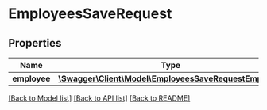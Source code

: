 # EmployeesSaveRequest

## Properties
Name | Type | Description | Notes
------------ | ------------- | ------------- | -------------
**employee** | [**\Swagger\Client\Model\EmployeesSaveRequestEmployee**](EmployeesSaveRequestEmployee.md) |  | 

[[Back to Model list]](../README.md#documentation-for-models) [[Back to API list]](../README.md#documentation-for-api-endpoints) [[Back to README]](../README.md)


